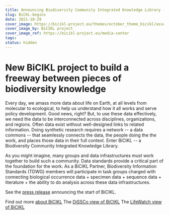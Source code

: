 ```yaml
---
title: Announcing Biodiversity Community Integrated Knowledge Library (BiCIKL)
slug: BiCKL-begins
date: 2021-10-29
cover_image: https://bicikl-project.eu/themes/october_theme_bicikl/assets/images/visual_guide.jpg
cover_image_by: BiCIKL project
cover_image_ref: https://bicikl-project.eu/media-center
tags: 
status: hidden
---
```


# New BiCIKL project to build a freeway between pieces of biodiversity knowledge

Every day, we amass more data about life on Earth, at all levels from molecular to ecological, to help us understand how it all works and serve policy development. Good news, right? But, to use these data effectively, we need the data to be interconnected across disciplines, organizations, and regions. Often data exist without well-designed links to related information. Doing synthetic research requires a network -- a data commons -- that seamlessly connects the data, the people doing the the work, and places those data in their full context. Enter BiCIKL -- a Biodiversity Community Integrated Knowledge Library.

As you might imagine, many groups and data infrastructures must work together to build such a community. Data standards provide a critical part of the foundation for the work. As a BiCIKL Partner, Biodiversity Information Standards (TDWG) members will participate in task groups charged with connecting biological occurrence data + specimen data + sequence data + literature + the ability to do analysis across these data infrastructures.

See the [press release](https://bicikl-project.eu/news/new-bicikl-project) announcing the start of BiCIKL.

Find out more [about BiCIKL](https://bicikl-project.eu/about)
The [DiSSCo view of BiCIKL](https://www.dissco.eu/bicikl/)
The [LifeWatch view of BiCIKL](https://www.lifewatch.eu/2021/10/07/new-bicikl-project-to-build-a-freeway-between-pieces-of-biodiversity-knowledge/)
